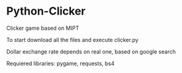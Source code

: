 # Python-Clicker
Clicker game based on MIPT

To start download all the files and execute clicker.py

Dollar exchange rate depends on real one, based on google search

Requiered libraries: pygame, requests, bs4
